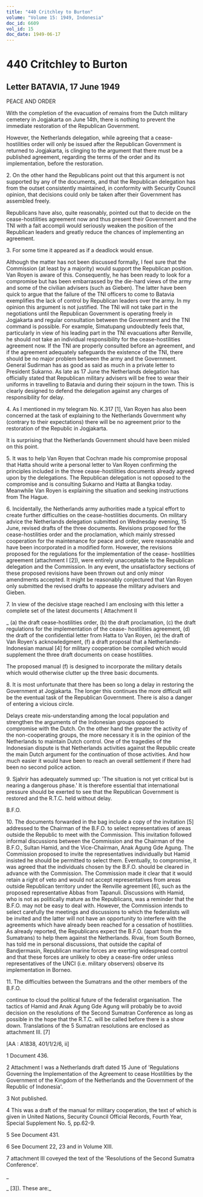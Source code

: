 ```yaml
---
title: "440 Critchley to Burton"
volume: "Volume 15: 1949, Indonesia"
doc_id: 6609
vol_id: 15
doc_date: 1949-06-17
---
```


# 440 Critchley to Burton

## Letter BATAVIA, 17 June 1949

PEACE AND ORDER

With the completion of the evacuation of remains from the Dutch military cemetery in Jogjakarta on June 14th, there is nothing to prevent the immediate restoration of the Republican Government.

However, the Netherlands delegation, while agreeing that a cease- hostilities order will only be issued after the Republican Government is returned to Jogjakarta, is clinging to the argument that there must be a published agreement, regarding the terms of the order and its implementation, before the restoration.

2\. On the other hand the Republicans point out that this argument is not supported by any of the documents, and that the Republican delegation has from the outset consistently maintained, in conformity with Security Council opinion, that decisions could only be taken after their Government has assembled freely.

Republicans have also, quite reasonably, pointed out that to decide on the cease-hostilities agreement now and thus present their Government and the TNI with a fait accompli would seriously weaken the position of the Republican leaders and greatly reduce the chances of implementing an agreement.

3\. For some time it appeared as if a deadlock would ensue.

Although the matter has not been discussed formally, I feel sure that the Commission (at least by a majority) would support the Republican position. Van Royen is aware of this. Consequently, he has been ready to look for a compromise but has been embarrassed by the die-hard views of the army and some of the civilian advisers (such as Gieben). The latter have been quick to argue that the failure of the TNI officers to come to Batavia exemplifies the lack of control by Republican leaders over the army. In my opinion this argument is not justified. The TNI will not take part in the negotiations until the Republican Government is operating freely in Jogjakarta and regular consultation between the Government and the TNI command is possible. For example, Simatupang undoubtedly feels that, particularly in view of his leading part in the TNI evacuations after Renville, he should not take an individual responsibility for the cease-hostilities agreement now. If the TNI are properly consulted before an agreement, and if the agreement adequately safeguards the existence of the TNI, there should be no major problem between the army and the Government. General Sudirman has as good as said as much in a private letter to President Sukarno. As late as 17 June the Netherlands delegation has officially stated that Republican military advisers will be free to wear their uniforms in travelling to Batavia and during their sojourn in the town. This is clearly designed to defend the delegation against any charges of responsibility for delay.

4\. As I mentioned in my telegram No. K.317 [1], Van Royen has also been concerned at the task of explaining to the Netherlands Government why (contrary to their expectations) there will be no agreement prior to the restoration of the Republic in Jogjakarta.

It is surprising that the Netherlands Government should have been misled on this point.

5\. It was to help Van Royen that Cochran made his compromise proposal that Hatta should write a personal letter to Van Royen confirming the principles included in the three cease-hostilities documents already agreed upon by the delegations. The Republican delegation is not opposed to the compromise and is consulting Sukarno and Hatta at Bangka today. Meanwhile Van Royen is explaining the situation and seeking instructions from The Hague.

6\. Incidentally, the Netherlands army authorities made a typical effort to create further difficulties on the cease-hostilities documents. On military advice the Netherlands delegation submitted on Wednesday evening, 15 June, revised drafts of the three documents. Revisions proposed for the cease-hostilities order and the proclamation, which mainly stressed cooperation for the maintenance for peace and order, were reasonable and have been incorporated in a modified form. However, the revisions proposed for the regulations for the implementation of the cease- hostilities agreement (attachment I [2]), were entirely unacceptable to the Republican delegation and the Commission. In any event, the unsatisfactory sections of these proposed revisions have been thrown out and only minor amendments accepted. It might be reasonably conjectured that Van Royen only submitted the revised drafts to appease the military advisers and Gieben.

7\. In view of the decisive stage reached I am enclosing with this letter a complete set of the latest documents ( Attachment II 

_ (a) the draft cease-hostilities order, (b) the draft proclamation, (c) the draft regulations for the implementation of the cease- hostilities agreement, (d) the draft of the confidential letter from Hatta to Van Royen, (e) the draft of Van Royen's acknowledgment, (f) a draft proposal that a Netherlands-Indonesian manual [4] for military cooperation be compiled which would supplement the three draft documents on cease hostilities.

The proposed manual (f) is designed to incorporate the military details which would otherwise clutter up the three basic documents.

8\. It is most unfortunate that there has been so long a delay in restoring the Government at Jogjakarta. The longer this continues the more difficult will be the eventual task of the Republican Government. There is also a danger of entering a vicious circle.

Delays create mis-understanding among the local population and strengthen the arguments of the Indonesian groups opposed to compromise with the Dutch. On the other hand the greater the activity of the non-cooperating groups, the more necessary it is in the opinion of the Netherlands to maintain Dutch control. One of the tragedies of the Indonesian dispute is that Netherlands activities against the Republic create the main Dutch argument for the continuation of those activities. And how much easier it would have been to reach an overall settlement if there had been no second police action.

9\. Sjahrir has adequately summed up: 'The situation is not yet critical but is nearing a dangerous phase.' It is therefore essential that international pressure should be exerted to see that the Republican Government is restored and the R.T.C. held without delay.

B.F.O.

10\. The documents forwarded in the bag include a copy of the invitation [5] addressed to the Chairman of the B.F.O. to select representatives of areas outside the Republic to meet with the Commission. This invitation followed informal discussions between the Commission and the Chairman of the B.F.O., Sultan Hamid, and the Vice-Chairman, Anak Agung Gde Agung. The Commission proposed to invite the representatives individually but Hamid insisted he should be permitted to select them. Eventually, to compromise, it was agreed that the individuals chosen by the B.F.O. should be cleared in advance with the Commission. The Commission made it clear that it would retain a right of veto and would not accept representatives from areas outside Republican territory under the Renville agreement [6], such as the proposed representative Abbas from Tapanuli. Discussions with Hamid, who is not as politically mature as the Republicans, was a reminder that the B.F.O. may not be easy to deal with. However, the Commission intends to select carefully the meetings and discussions to which the federalists will be invited and the latter will not have an opportunity to interfere with the agreements which have already been reached for a cessation of hostilities. As already reported, the Republicans expect the B.F.O. (apart from the Sumatrans) to help them against the Netherlands. Rivai, from South Borneo, has told me in personal discussions, that outside the capital of Bandjermasin, Republican marine forces are exerting widespread control and that these forces are unlikely to obey a cease-fire order unless representatives of the UNCI (i.e. military observers) observe its implementation in Borneo.

11\. The difficulties between the Sumatrans and the other members of the B.F.O.

continue to cloud the political future of the federalist organisation. The tactics of Hamid and Anak Agung Gde Agung will probably be to avoid decision on the resolutions of the Second Sumatran Conference as long as possible in the hope that the R.T.C. will be called before there is a show down. Translations of the 5 Sumatran resolutions are enclosed as attachment III. [7]

[AA : A1838, 401/1/2/6, ii]

1 Document 436.

2 Attachment I was a Netherlands draft dated 15 June of 'Regulations Governing the Implementation of the Agreement to cease Hostilities by the Government of the Kingdom of the Netherlands and the Government of the Republic of Indonesia'.

3 Not published.

4 This was a draft of the manual for military cooperation, the text of which is given in United Nations, Security Council Official Records, Fourth Year, Special Supplement No. 5, pp.62-9.

5 See Document 431.

6 See Document 22, 23 and in Volume XIII.

7 attachment III coveyed the text of the 'Resolutions of the Second Sumatra Conference'.

_

_ [3]). These are:_
